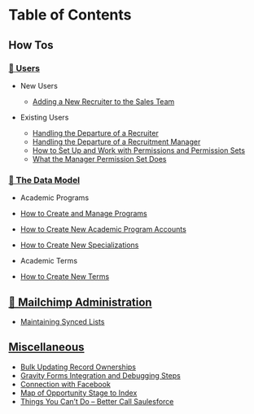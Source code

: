 # Table of Contents

## How Tos

### [👥 Users](users/README.md)
  * New Users
    * [Adding a New Recruiter to the Sales Team](users/adding-a-new-recruiter-to-the-sales-team.md)

  * Existing Users
    * [Handling the Departure of a Recruiter](users/handling-the-departure-of-a-recruiter.md)
    * [Handling the Departure of a Recruitment Manager](users/Handling-the-Departure-of-a-Recruitment-Manager.md)
    * [How to Set Up and Work with Permissions and Permission Sets](users/How-to-Set-Up-and-Work-with-Permissions-and-Permission-Sets.md)
    * [What the Manager Permission Set Does](users/What-the-Manager-Permission-Set-Does.md)

### [🧬 The Data Model](data-model/README.md)
  * Academic Programs
  * [How to Create and Manage Programs](data-model/how-to-create-and-manage-programs.md)
  * [How to Create New Academic Program Accounts](data-model/How-to-Create-New-Academic-Program-Accounts.md)
  * [How to Create New Specializations](data-model/How-to-Create-New-Specializations.md)

  * Academic Terms
  * [How to Create New Terms](data-model/How-to-Create-New-Terms.md)

## [🐒 Mailchimp Administration](/mailchimp-admin/README.md)
  * [Maintaining Synced Lists](mailchimp-admin/maintenance-work/maintaining-synced-lists.md)

## [Miscellaneous](misc/README.md)
  * [Bulk Updating Record Ownerships](misc/Bulk-Updating-Record-Ownerships.md)
  * [Gravity Forms Integration and Debugging Steps](misc/data-model/Gravity-Forms-Integration-and-Debugging-Steps.md)
  * [Connection with Facebook](misc/Connection-with-Facebook.md)
  * [Map of Opportunity Stage to Index](misc/data-model/Map-of-Opportunity-Stage-to-Index.md)
  * [Things You Can’t Do – Better Call Saulesforce](misc/data-model/Things-You-Can’t-Do-–-Better-Call-Saulesforce.md)
